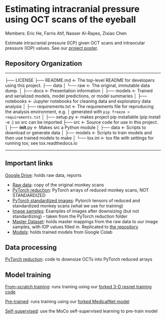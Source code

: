 # Estimating intracranial pressure using OCT scans of the eyeball

Members: Eric He, Farris Atif, Nasser Al-Rayes, Zixiao Chen

Estimate intracranial pressure (ICP) given OCT scans and intraocular pressure (IOP) values. See our [project poster](docs/poster.pdf).

## Repository Organization
-----------

├── LICENSE
├── README.md          <- The top-level README for developers using this project.
├── data
│   └── raw            <- The original, immutable data dump.
│
├── docs               <- Presentation information
│
├── models             <- Trained and serialized models, model predictions, or model summaries
│
├── notebooks          <- Jupyter notebooks for cleaning data and exploratory data analysis
│
├── requirements.txt   <- The requirements file for reproducing the analysis environment, e.g.
│                         generated with `pip freeze > requirements.txt`
│
├── setup.py           <- makes project pip installable (pip install -e .) so src can be imported
├── src                <- Source code for use in this project.
│   ├── __init__.py    <- Makes src a Python module
│   ├── data           <- Scripts to download or generate data
│   ├── models         <- Scripts to train models and then use trained models to make
│
└── tox.ini            <- tox file with settings for running tox; see tox.readthedocs.io

------------

## Important links
[Google Drive](https://drive.google.com/drive/folders/1Z4KUKsvsiuYkY5aSK6cYcpvNEO4hjrWa?usp=sharing): holds raw data, reports
- [Raw data](https://drive.google.com/drive/folders/1NbXpNWhL59gayG6hd93Fx8Qhe6neTq76?usp=sharing): copy of the original monkey scans
- [PyTorch reduction](https://drive.google.com/drive/folders/1TZ2Np_obz5Sav3WzhgZjs787UGmNcq_B?usp=sharing): PyTorch arrays of reduced monkey scans, NOT STANDARDIZED
- [PyTorch standardized images](https://drive.google.com/drive/folders/1-6uMek90sNsCLCWNBisJbvna7hUndieS?usp=sharing): Pytorch tensors of reduced and standardized monkey scans (what we use for training)
- [Image samples](https://drive.google.com/drive/folders/11ZMbQv25VAaZhsd5WMYpXtI-KWhA2jzU?usp=sharing): Examples of images after downsizing (but not standardizing) - taken from the PyTorch reduction folder
- [Master Dataset](https://docs.google.com/spreadsheets/d/1PJHEbsb_w-g312iIb2SMkWq17OO_iZl-mim8NyuDAzI/edit?usp=sharing): holds master mappings from the raw data to our image samples, with IOP values filled in. Replicated to [the repository](data/monkey_data.csv)
- [Models](https://drive.google.com/drive/folders/1plzNZPs48hZeqc8e22xHxAuciqlSGtFf?usp=sharing): holds trained models from Google Colab

## Data processing
[PyTorch reduction](src/notebooks/2021_11_20_eric_crop_iages.ipynb): code to downsize OCTs into PyTorch reduced arrays

## Model training
[From-scratch training](train.py): runs training using our [forked 3-D resnet training code](src/models/from_scratch/resnet_for_multimodal_regression.py)

[Pre-trained](src/models/MedicalNet/train.py): runs training using our [forked MedicalNet model](src/models/MedicalNet/models/resnet.py)

[Self-supervised](src/moco/): use the MoCo self-supervised learning to pre-train model